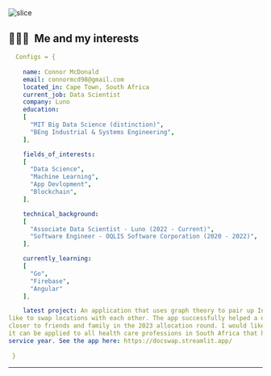## <a id="slice">
![slice](https://capsule-render.vercel.app/api?type=slice&color=gradient&height=200&text=Hi%20there!&fontAlign=70&rotate=13&fontAlignY=25&desc=welcome%20to%20my%20GitHub%20profile&descAlign=70.&descAlignY=44)
  
  
<h2> 👨🏻‍💻 &nbsp;Me and my interests</h2>

```yaml
  Configs = {
  
    name: Connor McDonald
    email: connormcd98@gmail.com
    located_in: Cape Town, South Africa
    current_job: Data Scientist
    company: Luno
    education:
    [
      "MIT Big Data Science (distinction)",
      "BEng Industrial & Systems Engineering",
    ],

    fields_of_interests:
    [
      "Data Science",
      "Machine Learning",
      "App Devlopment",
      "Blockchain",
    ],

    technical_background:
    [
      "Associate Data Scientist - Luno (2022 - Current)",
      "Software Engineer - OQLIS Software Corporation (2020 - 2022)",
    ],

    currently_learning: 
    [
      "Go",  
      "Firebase",
      "Angular"
    ],

    latest project: An application that uses graph theory to pair up Intern doctors which would
like to swap locations with each other. The app successfully helped a number doctors move to locations
closer to friends and family in the 2023 allocation round. I would like to expand on this app so that
it can be applied to all health care professions in South Africa that have a compulsory community
service year. See the app here: https://docswap.streamlit.app/
  
 }
```

---
